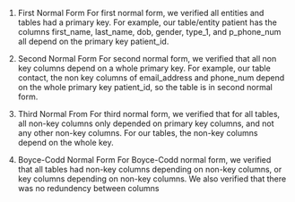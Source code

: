 1. First Normal Form 
For first normal form, we verified all entities and tables had a primary key. For example, our table/entity patient has the columns first_name, last_name, dob, gender, type_1, and p_phone_num all depend on the primary key patient_id.
   
2. Second Normal Form
For second normal form, we verified that all non key columns depend on a whole primary key. For example, our table contact, the non key columns of email_address and phone_num depend on the whole primary key patient_id, so the table is in second normal form.
    
3. Third Normal From
For third normal form, we verified that for all tables, all non-key columns only depended on primary key columns, and not any other non-key columns. For our tables, the non-key columns depend on the whole key.

4. Boyce-Codd Normal Form
For Boyce-Codd normal form, we verified that all tables had non-key columns depending on non-key columns, or key columns depending on non-key columns. We also verified that there was no redundency between columns
